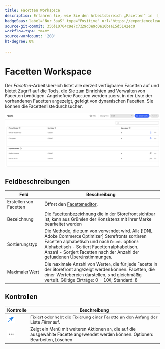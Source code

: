```yaml
---
title: Facetten Workspace
description: Erfahren Sie, wie Sie den Arbeitsbereich „Facetten“ in  [!DNL Adobe Commerce Optimizer].
badgeSaas: label="Nur SaaS" type="Positive" url="https://experienceleague.adobe.com/de/docs/commerce/user-guides/product-solutions" tooltip="Gilt nur für Adobe Commerce as a Cloud Service- und Adobe Commerce Optimizer-Projekte (von Adobe verwaltete SaaS-Infrastruktur)."
source-git-commit: 356b10704c9e7c7329d3e9c0e10baa15d5142ec0
workflow-type: tm+mt
source-wordcount: '208'
ht-degree: 0%

---
```


# Facetten Workspace

Der *Facetten*-Arbeitsbereich listet alle derzeit verfügbaren Facetten auf und bietet Zugriff auf die Tools, die Sie zum Einrichten und Verwalten von Facetten benötigen. Angeheftete Facetten werden zuerst in der Liste der vorhandenen Facetten angezeigt, gefolgt von dynamischen Facetten. Sie können die Facettenliste durchsuchen.

![Facet Workspace](../../assets/facet-workspace.png)

## Feldbeschreibungen

| Feld | Beschreibung |
|--- |--- |
| Erstellen von Facetten | Öffnet den [Facetteneditor](add.md). |
| Bezeichnung | Die [Facettenbezeichnung](type.md#facet-labels) die in der Storefront sichtbar ist, kann aus Gründen der Konsistenz mit Ihrer Marke bearbeitet werden. |
| Sortierungstyp | Die Methode, die zum [ von ](type.md#sort-type) verwendet wird. Alle [!DNL Adobe Commerce Optimizer] Storefronts sortieren Facetten alphabetisch und nach `Count`. options:<br />Alphabetisch - Sortiert Facetten alphabetisch.<br />Anzahl - Sortiert Facetten nach der Anzahl der gefundenen Übereinstimmungen. |
| Maximaler Wert | Die maximale Anzahl von Werten, die für jede Facette in der Storefront angezeigt werden können. Facetten, die einen Wertebereich darstellen, sind gleichmäßig verteilt. Gültige Einträge: 0 - 100; Standard: 8. |

## Kontrollen

| Kontrolle | Beschreibung |
|--- |--- |
| ![Pin-Auswahl](../../assets/btn-pin-blue.png) | Fixiert oder hebt die Fixierung einer Facette an den Anfang der Liste *Filter* auf. |
| ![Auswahl Mehr](../../assets/btn-more.png) | Zeigt ein Menü mit weiteren Aktionen an, die auf die ausgewählte Facette angewendet werden können. Optionen: Bearbeiten, Löschen |
